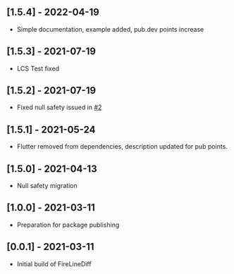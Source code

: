 ## [1.5.4] - 2022-04-19

* Simple documentation, example added, pub.dev points increase

## [1.5.3] - 2021-07-19

* LCS Test fixed

## [1.5.2] - 2021-07-19

* Fixed null safety issued in [#2](https://github.com/SedlarDavid/fire_line_diff/issues/2)

## [1.5.1] - 2021-05-24

* Flutter removed from dependencies, description updated for pub points.

## [1.5.0] - 2021-04-13

* Null safety migration

## [1.0.0] - 2021-03-11

* Preparation for package publishing

## [0.0.1] - 2021-03-11

* Initial build of FireLineDiff
